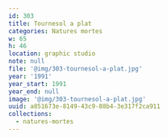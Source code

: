 ```yaml
---
id: 303
title: Tournesol a plat
categories: Natures mortes
w: 65
h: 46
location: graphic studio
note: null
file: '@img/303-tournesol-a-plat.jpg'
year: '1991'
year_start: 1991
year_end: null
image: '@img/303-tournesol-a-plat.jpg'
uuid: a851673e-8149-43c9-88b4-3e317f2ca911
collections:
  - natures-mortes
---
```


